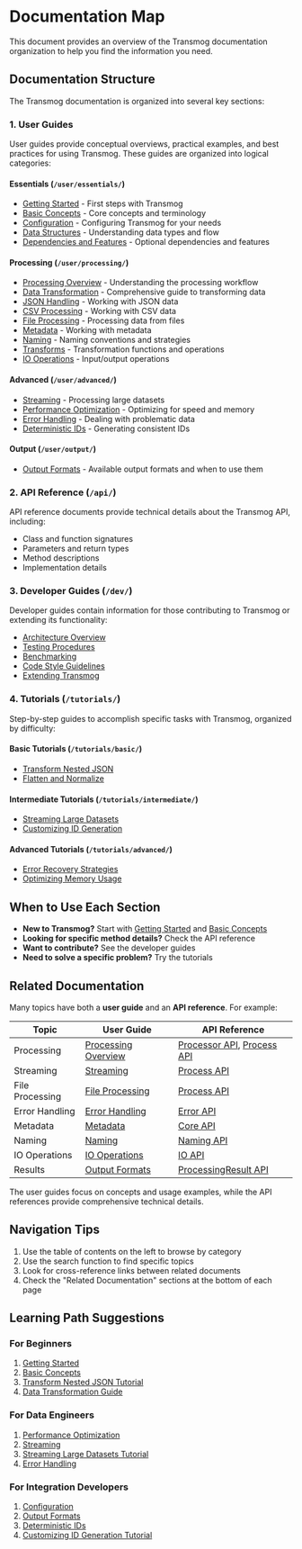 # Documentation Map

This document provides an overview of the Transmog documentation organization to help you find the information you need.

## Documentation Structure

The Transmog documentation is organized into several key sections:

### 1. User Guides

User guides provide conceptual overviews, practical examples, and best practices for using Transmog.
These guides are organized into logical categories:

#### Essentials (`/user/essentials/`)

- [Getting Started](user/essentials/getting-started.md) - First steps with Transmog
- [Basic Concepts](user/essentials/basic-concepts.md) - Core concepts and terminology
- [Configuration](user/essentials/configuration.md) - Configuring Transmog for your needs
- [Data Structures](user/essentials/data-structures.md) - Understanding data types and flow
- [Dependencies and Features](user/essentials/dependencies-and-features.md) - Optional dependencies and features

#### Processing (`/user/processing/`)

- [Processing Overview](user/processing/processing-overview.md) - Understanding the processing workflow
- [Data Transformation](user/processing/data-transformation.md) - Comprehensive guide to transforming data
- [JSON Handling](user/processing/json-handling.md) - Working with JSON data
- [CSV Processing](user/processing/csv-processing.md) - Working with CSV data
- [File Processing](user/processing/file-processing.md) - Processing data from files
- [Metadata](user/processing/metadata.md) - Working with metadata
- [Naming](user/processing/naming.md) - Naming conventions and strategies
- [Transforms](user/processing/transforms.md) - Transformation functions and operations
- [IO Operations](user/processing/io.md) - Input/output operations

#### Advanced (`/user/advanced/`)

- [Streaming](user/advanced/streaming.md) - Processing large datasets
- [Performance Optimization](user/advanced/performance-optimization.md) - Optimizing for speed and memory
- [Error Handling](user/advanced/error-handling.md) - Dealing with problematic data
- [Deterministic IDs](user/advanced/deterministic-ids.md) - Generating consistent IDs

#### Output (`/user/output/`)

- [Output Formats](user/output/output-formats.md) - Available output formats and when to use them

### 2. API Reference (`/api/`)

API reference documents provide technical details about the Transmog API, including:

- Class and function signatures
- Parameters and return types
- Method descriptions
- Implementation details

### 3. Developer Guides (`/dev/`)

Developer guides contain information for those contributing to Transmog or extending its functionality:

- [Architecture Overview](dev/architecture.md)
- [Testing Procedures](dev/testing.md)
- [Benchmarking](dev/benchmarking.md)
- [Code Style Guidelines](dev/code-style.md)
- [Extending Transmog](dev/extending.md)

### 4. Tutorials (`/tutorials/`)

Step-by-step guides to accomplish specific tasks with Transmog, organized by difficulty:

#### Basic Tutorials (`/tutorials/basic/`)

- [Transform Nested JSON](tutorials/basic/transform-nested-json.md)
- [Flatten and Normalize](tutorials/basic/flatten-and-normalize.md)

#### Intermediate Tutorials (`/tutorials/intermediate/`)

- [Streaming Large Datasets](tutorials/intermediate/streaming-large-datasets.md)
- [Customizing ID Generation](tutorials/intermediate/customizing-id-generation.md)

#### Advanced Tutorials (`/tutorials/advanced/`)

- [Error Recovery Strategies](tutorials/advanced/error-recovery-strategies.md)
- [Optimizing Memory Usage](tutorials/advanced/optimizing-memory-usage.md)

## When to Use Each Section

- **New to Transmog?** Start with [Getting Started](user/essentials/getting-started.md) and [Basic Concepts](user/essentials/basic-concepts.md)
- **Looking for specific method details?** Check the API reference
- **Want to contribute?** See the developer guides
- **Need to solve a specific problem?** Try the tutorials

## Related Documentation

Many topics have both a **user guide** and an **API reference**. For example:

| Topic | User Guide | API Reference |
|-------|------------|---------------|
| Processing | [Processing Overview](user/processing/processing-overview.md) | [Processor API](api/processor.md), [Process API](api/process.md) |
| Streaming | [Streaming](user/advanced/streaming.md) | [Process API](api/process.md) |
| File Processing | [File Processing](user/processing/file-processing.md) | [Process API](api/process.md) |
| Error Handling | [Error Handling](user/advanced/error-handling.md) | [Error API](api/error.md) |
| Metadata | [Metadata](user/processing/metadata.md) | [Core API](api/core.md) |
| Naming | [Naming](user/processing/naming.md) | [Naming API](api/naming.md) |
| IO Operations | [IO Operations](user/processing/io.md) | [IO API](api/io.md) |
| Results | [Output Formats](user/output/output-formats.md) | [ProcessingResult API](api/processing-result.md) |

The user guides focus on concepts and usage examples, while the API references provide comprehensive technical details.

## Navigation Tips

1. Use the table of contents on the left to browse by category
2. Use the search function to find specific topics
3. Look for cross-reference links between related documents
4. Check the "Related Documentation" sections at the bottom of each page

## Learning Path Suggestions

### For Beginners

1. [Getting Started](user/essentials/getting-started.md)
2. [Basic Concepts](user/essentials/basic-concepts.md)
3. [Transform Nested JSON Tutorial](tutorials/basic/transform-nested-json.md)
4. [Data Transformation Guide](user/processing/data-transformation.md)

### For Data Engineers

1. [Performance Optimization](user/advanced/performance-optimization.md)
2. [Streaming](user/advanced/streaming.md)
3. [Streaming Large Datasets Tutorial](tutorials/intermediate/streaming-large-datasets.md)
4. [Error Handling](user/advanced/error-handling.md)

### For Integration Developers

1. [Configuration](user/essentials/configuration.md)
2. [Output Formats](user/output/output-formats.md)
3. [Deterministic IDs](user/advanced/deterministic-ids.md)
4. [Customizing ID Generation Tutorial](tutorials/intermediate/customizing-id-generation.md)
